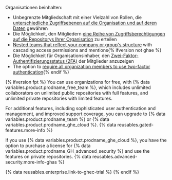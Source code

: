 Organisationen beinhalten:
- Unbegrenzte Mitgliedschaft mit einer Vielzahl von Rollen, die [unterschiedliche Zugriffsebenen auf die Organisation und auf deren Daten](/articles/permission-levels-for-an-organization) gewähren
- Die Möglichkeit, den Mitgliedern [eine Reihe von Zugriffsberechtigungen auf die Repositorys Ihrer Organisation](/articles/repository-permission-levels-for-an-organization) zu erteilen
- [Nested teams that reflect your company or group's structure](/articles/about-teams) with cascading access permissions and mentions{% ifversion not ghae %}
- Die Möglichkeit für Organisationsinhaber, den [Zwei-Faktor-Authentifizierungsstatus (2FA)](/articles/about-two-factor-authentication) der Mitglieder anzuzeigen
- The option to [require all organization members to use two-factor authentication](/articles/requiring-two-factor-authentication-in-your-organization){% endif %}

{% ifversion fpt %}
You can use organizations for free, with
{% data variables.product.prodname_free_team %}, which includes unlimited collaborators on unlimited public repositories with full features, and unlimited private repositories with limited features.

For additional features, including sophisticated user authentication and management, and improved support coverage, you can upgrade to {% data variables.product.prodname_team %} or {% data variables.product.prodname_ghe_cloud %}. {% data reusables.gated-features.more-info %}

If you use {% data variables.product.prodname_ghe_cloud %}, you have the option to purchase a license for {% data variables.product.prodname_GH_advanced_security %} and use the features on private repositories. {% data reusables.advanced-security.more-info-ghas %}

{% data reusables.enterprise.link-to-ghec-trial %}
{% endif %}
